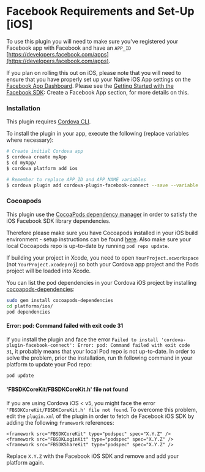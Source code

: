 # Facebook Requirements and Set-Up [iOS]

To use this plugin you will need to make sure you've registered your Facebook app with Facebook and have an `APP_ID` [https://developers.facebook.com/apps](https://developers.facebook.com/apps).

If you plan on rolling this out on iOS, please note that you will need to ensure that you have properly set up your Native iOS App settings on the [Facebook App Dashboard](http://developers.facebook.com/apps). Please see the [Getting Started with the Facebook SDK](https://developers.facebook.com/docs/ios/getting-started/): Create a Facebook App section, for more details on this.

### Installation

This plugin requires [Cordova CLI](http://cordova.apache.org/docs/en/3.5.0/guide_cli_index.md.html).

To install the plugin in your app, execute the following (replace variables where necessary):

```sh
# Create initial Cordova app
$ cordova create myApp
$ cd myApp/
$ cordova platform add ios

# Remember to replace APP_ID and APP_NAME variables
$ cordova plugin add cordova-plugin-facebook-connect --save --variable APP_ID="123456789" --variable APP_NAME="myApplication"
```

### Cocoapods

This plugin use the [CocoaPods dependency manager](https://cocoapods.org) in order to satisfy the iOS Facebook SDK library dependencies.

Therefore please make sure you have Cocoapods installed in your iOS build environment - setup instructions can be found [here](https://cocoapods.org/). Also make sure your local Cocoapods repo is up-to-date by running `pod repo update`.

If building your project in Xcode, you need to open `YourProject.xcworkspace` (not `YourProject.xcodeproj`) so both your Cordova app project and the Pods project will be loaded into Xcode.

You can list the pod dependencies in your Cordova iOS project by installing [cocoapods-dependencies](https://github.com/segiddins/cocoapods-dependencies):

```bash
sudo gem install cocoapods-dependencies
cd platforms/ios/
pod dependencies
 ```

#### Error: pod: Command failed with exit code 31

If you install the plugin and face the error `Failed to install 'cordova-plugin-facebook-connect': Error: pod: Command failed with exit code 31`, it probably means that your local Pod repo is not up-to-date. In order to solve the problem, prior the installation, run th following command in your platform to update your Pod repo:

```bash
pod update
```

#### 'FBSDKCoreKit/FBSDKCoreKit.h' file not found

If you are using Cordova iOS < v5, you might face the error `'FBSDKCoreKit/FBSDKCoreKit.h' file not found`. To overcome this problem, edit the `plugin.xml` of the plugin in order to fetch de Facebook iOS SDK by adding the following `framework` references:

```
<framework src="FBSDKCoreKit" type="podspec" spec="X.Y.Z" />
<framework src="FBSDKLoginKit" type="podspec" spec="X.Y.Z" />
<framework src="FBSDKShareKit" type="podspec" spec="X.Y.Z" />
```

Replace `X.Y.Z` with the Facebook iOS SDK and remove and add your platform again.

